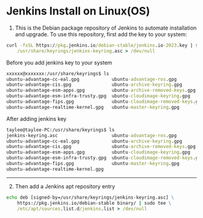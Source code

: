 # Jenkins Install on Linux(OS)


1. This is the Debian package repository of Jenkins to automate installation and upgrade. To use this repository, first add the key to your system:

```bat
curl -fsSL https://pkg.jenkins.io/debian-stable/jenkins.io-2023.key | sudo tee \
    /usr/share/keyrings/jenkins-keyring.asc > /dev/null
```

Before you add jenkins key to your system
```bat
xxxxxx@xxxxxxx:/usr/share/keyrings$ ls
ubuntu-advantage-cc-eal.gpg            ubuntu-advantage-ros.gpg
ubuntu-advantage-cis.gpg               ubuntu-archive-keyring.gpg
ubuntu-advantage-esm-apps.gpg          ubuntu-archive-removed-keys.gpg
ubuntu-advantage-esm-infra-trusty.gpg  ubuntu-cloudimage-keyring.gpg
ubuntu-advantage-fips.gpg              ubuntu-cloudimage-removed-keys.gpg
ubuntu-advantage-realtime-kernel.gpg   ubuntu-master-keyring.gpg
```

After adding jenkins key
```bat
taylee@taylee-PC:/usr/share/keyrings$ ls
jenkins-keyring.asc                    ubuntu-advantage-ros.gpg
ubuntu-advantage-cc-eal.gpg            ubuntu-archive-keyring.gpg
ubuntu-advantage-cis.gpg               ubuntu-archive-removed-keys.gpg
ubuntu-advantage-esm-apps.gpg          ubuntu-cloudimage-keyring.gpg
ubuntu-advantage-esm-infra-trusty.gpg  ubuntu-cloudimage-removed-keys.gpg
ubuntu-advantage-fips.gpg              ubuntu-master-keyring.gpg
ubuntu-advantage-realtime-kernel.gpg
```

---------
2. Then add a Jenkins apt repository entry
```bat
echo deb [signed-by=/usr/share/keyrings/jenkins-keyring.asc] \
    https://pkg.jenkins.io/debian-stable binary/ | sudo tee \
    /etc/apt/sources.list.d/jenkins.list > /dev/null
```

